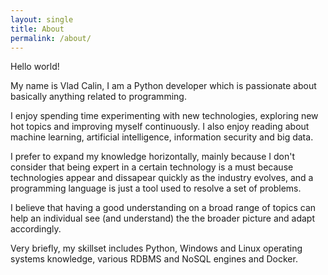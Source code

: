```yaml
---
layout: single
title: About
permalink: /about/
---
```


Hello world! 

My name is Vlad Calin, I am a Python developer which is passionate about
basically anything related to programming.

I enjoy spending time experimenting with new technologies, exploring new
hot topics and improving myself continuously. I also enjoy reading about
machine learning, artificial intelligence, information security and big data.

I prefer to expand my knowledge horizontally, mainly because I don't consider
that being expert in a certain technology is a must because technologies 
appear and dissapear quickly as the industry evolves, and a programming 
language is just a tool used to resolve a set of problems. 

I believe that having a good understanding on a broad range of topics can 
help an individual see (and understand) the the broader picture and adapt accordingly. 

Very briefly, my skillset includes Python, Windows and Linux operating 
systems knowledge, various RDBMS and NoSQL engines and Docker.